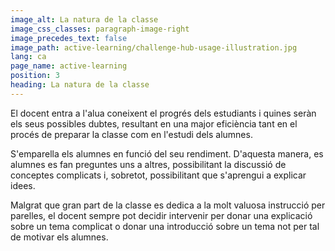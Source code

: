 ```yaml
---
image_alt: La natura de la classe
image_css_classes: paragraph-image-right
image_precedes_text: false
image_path: active-learning/challenge-hub-usage-illustration.jpg
lang: ca
page_name: active-learning
position: 3
heading: La natura de la classe
---
```


El docent entra a l'alua coneixent el progrés dels estudiants i quines seràn els seus possibles dubtes, resultant en una major eficiència tant en el procés de preparar la classe com en l'estudi dels alumnes.

S'emparella els alumnes en funció del seu rendiment. D'aquesta manera, es alumnes es fan preguntes uns a altres, possibilitant la discussió de conceptes complicats i, sobretot, possibilitant que s'aprengui a explicar idees.

Malgrat que gran part de la classe es dedica a la molt valuosa instrucció per parelles, el docent sempre pot decidir intervenir per donar una explicació sobre un tema complicat o donar una introducció sobre un tema not per tal de motivar els alumnes.
